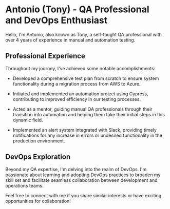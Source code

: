 # Antonio (Tony) - QA Professional and DevOps Enthusiast

Hello, I'm Antonio, also known as Tony, a self-taught QA professional with over 4 years of experience in manual and automation testing.

## Professional Experience

Throughout my journey, I've achieved some notable accomplishments:

* Developed a comprehensive test plan from scratch to ensure system functionality during a migration process from AWS to Azure.

* Initiated and implemented an automation project using Cypress, contributing to improved efficiency in our testing processes.

* Acted as a mentor, guiding manual QA professionals through their transition into automation and helping them take their initial steps in this dynamic field.

* Implemented an alert system integrated with Slack, providing timely notifications for any increase in errors or undesired functionality in the production environment.

## DevOps Exploration

Beyond my QA expertise, I'm delving into the realm of DevOps. I'm passionate about learning and adopting DevOps practices to broaden my skill set and facilitate seamless collaboration between development and operations teams.

Feel free to connect with me if you share similar interests or have exciting opportunities for collaboration!

